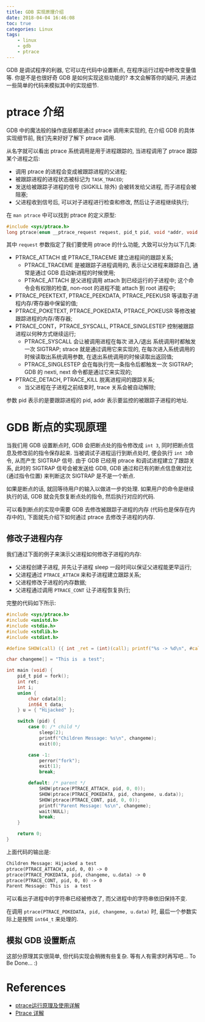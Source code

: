 ```yaml
---
title: GDB 实现原理介绍
date: 2018-04-04 16:46:08
toc: true
categories: Linux
tags:
    - linux
    - gdb
    - ptrace
---
```


GDB 是调试程序的利器, 它可以在代码中设置断点, 在程序运行过程中修改变量值等.
你是不是也很好奇 GDB 是如何实现这些功能的? 本文会解答你的疑问,
并通过一些简单的代码来模拟其中的实现细节.

<!--more-->

# ptrace 介绍

GDB 中的魔法般的操作底层都是通过 ptrace 调用来实现的, 在介绍 GDB 的具体实现细节前,
我们先来好好了解下 ptrace 调用.

从名字就可以看出 ptrace 系统调用是用于进程跟踪的, 当进程调用了 ptrace 跟踪某个进程之后:

* 调用 ptrace 的进程会变成被跟踪进程的父进程;
* 被跟踪进程的进程状态被标记为 `TASK_TRACED`;
* 发送给被跟踪子进程的信号 (SIGKILL 除外) 会被转发给父进程, 而子进程会被阻塞;
* 父进程收到信号后, 可以对子进程进行检查和修改, 然后让子进程继续执行;

在 `man ptrace` 中可以找到 ptrace 的定义原型:

```c
#include <sys/ptrace.h>
long ptrace(enum __ptrace_request request, pid_t pid, void *addr, void *data);
```

其中 `request` 参数指定了我们要使用 ptrace 的什么功能, 大致可以分为以下几类:

* PTRACE_ATTACH 或 PTRACE_TRACEME 建立进程间的跟踪关系;
    * PTRACE_TRACEME 是被跟踪子进程调用的, 表示让父进程来跟踪自己, 通常是通过 GDB 启动新进程的时候使用;
    * PTRACE_ATTACH 是父进程调用 attach 到已经运行的子进程中; 这个命令会有权限的检查, non-root 的进程不能 attach 到 root 进程中;
* PTRACE_PEEKTEXT, PTRACE_PEEKDATA, PTRACE_PEEKUSR 等读取子进程内存/寄存器中保留的值;
* PTRACE_POKETEXT, PTRACE_POKEDATA, PTRACE_POKEUSR 等修改被跟踪进程的内存/寄存器;
* PTRACE_CONT，PTRACE_SYSCALL, PTRACE_SINGLESTEP 控制被跟踪进程以何种方式继续运行;
    * PTRACE_SYSCALL 会让被调用进程在每次 进入/退出 系统调用时都触发一次 SIGTRAP; strace 就是通过调用它来实现的, 在每次进入系统调用的时候读取出系统调用参数, 在退出系统调用的时候读取出返回值;
    * PTRACE_SINGLESTEP 会在每执行完一条指令后都触发一次 SIGTRAP; GDB 的 nexti, next 命令都是通过它来实现的;
* PTRACE_DETACH, PTRACE_KILL 脱离进程间的跟踪关系;
    * 当父进程在子进程之前结束时, trace 关系会被自动解除;

参数 pid 表示的是要跟踪进程的 pid, addr 表示要监控的被跟踪子进程的地址.

# GDB 断点的实现原理

当我们用 GDB 设置断点时, GDB 会把断点处的指令修改成 `int 3`, 同时把断点信息及修改前的指令保存起来.
当被调试子进程运行到断点处时, 便会执行 `int 3`命令, 从而产生 SIGTRAP 信号.
由于 GDB 已经用 ptrace 和调试进程建立了跟踪关系, 此时的 SIGTRAP 信号会被发送给 GDB,
GDB 通过和已有的断点信息做对比 (通过指令位置) 来判断这次 SIGTRAP 是不是一个断点.

如果是断点的话, 就回等待用户的输入以做进一步的处理. 如果用户的命令是继续执行的话,
GDB 就会先恢复断点处的指令, 然后执行对应的代码.

可以看到断点的实现中需要 GDB 去修改被跟踪子进程的内存 (代码也是保存在内存中的),
下面就先介绍下如何通过 ptrace 去修改子进程的内存.

## 修改子进程内存

我们通过下面的例子来演示父进程如何修改子进程的内存:

* 父进程创建子进程, 并先让子进程 sleep 一段时间以保证父进程能更早运行;
* 父进程通过 `PTRACE_ATTACH` 来和子进程建立跟踪关系;
* 父进程修改子进程的内存数据;
* 父进程通过调用 `PTRACE_CONT` 让子进程恢复执行;

完整的代码如下所示:

```c
#include <sys/ptrace.h>
#include <unistd.h>
#include <stdio.h>
#include <stdlib.h>
#include <stdint.h>

#define SHOW(call) ({ int _ret = (int)(call); printf("%s -> %d\n", #call, _ret); if (_ret < 0) { perror(NULL); }})

char changeme[] = "This is  a test";

int main (void) {
    pid_t pid = fork();
    int ret;
    int i;
    union {
        char cdata[8];
        int64_t data;
    } u = { "Hijacked" };

    switch (pid) {
        case 0: /* child */
            sleep(2);
            printf("Children Message: %s\n", changeme);
            exit(0);

        case -1:
            perror("fork");
            exit(1);
            break;

        default: /* parent */
            SHOW(ptrace(PTRACE_ATTACH, pid, 0, 0));
            SHOW(ptrace(PTRACE_POKEDATA, pid, changeme, u.data));
            SHOW(ptrace(PTRACE_CONT, pid, 0, 0));
            printf("Parent Message: %s\n", changeme);
            wait(NULL);
            break;
    }

    return 0;
}
```

上面代码的输出是:

```txt
Children Message: Hijacked a test
ptrace(PTRACE_ATTACH, pid, 0, 0) -> 0
ptrace(PTRACE_POKEDATA, pid, changeme, u.data) -> 0
ptrace(PTRACE_CONT, pid, 0, 0) -> 0
Parent Message: This is  a test
```

可以看出子进程中的字符串已经被修改了, 而父进程中的字符串依旧保持不变.

在调用 `ptrace(PTRACE_POKEDATA, pid, changeme, u.data)` 时, 最后一个参数实际上是按照 `int64_t` 来处理的.

## 模拟 GDB 设置断点

这部分原理其实很简单, 但代码实现会稍微有些复杂. 等有人有需求时再写吧... To Be Done... :)

# References

* [ptrace运行原理及使用详解](https://blog.csdn.net/edonlii/article/details/8717029)
* [Ptrace 详解](http://www.cnblogs.com/tangr206/articles/3094358.html)
